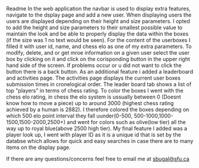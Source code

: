 Readme
In the web application the navbar is used to display extra features, navigate to the dsplay page and add a new user. When displaying users the users are displayed depending on their height and size parameters. I opted to add the height and size parameters to their smallest possible value to maintain the look and be able to properly display the data within the boxes (if the size was 1 no text would be seen). For the content of the userboxes I filled it with user id, name, and chess elo as one of my extra parameters. To modify, delete, and or get mroe information on a given user select the user box by clicking on it and click on the corisponding button in the upper right hand side of the screen. If problems occur or u did not want to click the button there is a back button. As an additional feature i added a leaderboard and activities page. The activities page displays the current user boxes submission times in cronelogical order. The leader board tab shows a list of top "players" in terms of chess rating. To color the boxes I went with the chess elo rating, in chess the elo system is ussually between 0 (Doesnt know how to move a piece) up to around 3000 (highest chess rating achieved by a human is 2882). I therefore colored the boxes depending on which 500 elo point interval they fall uunder(0-500, 500-1000,1000-1500,1500-2000,2500+) and went for colors such as olive(low tier) all the way up to royal blue(above 2500 high tier).  My final feature I added was a player look up, I went with player ID as it is a unique id that is set by the databse which allows for quick and easy searches in case there are to many items on the display page.

If there are any questions/concerns feel free to email me at sbugal@sfu.ca